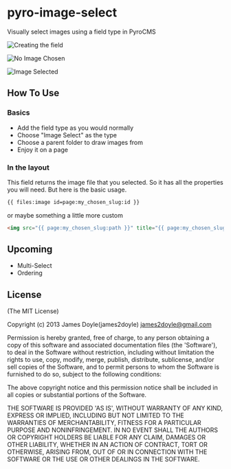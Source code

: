 pyro-image-select
=================

Visually select images using a field type in PyroCMS

![Creating the field](https://raw.github.com/james2doyle/pyro-image-select/master/screen1.png)

![No Image Chosen](https://raw.github.com/james2doyle/pyro-image-select/master/screen2.png)

![Image Selected](https://raw.github.com/james2doyle/pyro-image-select/master/screen3.png)

How To Use
----------

### Basics

* Add the field type as you would normally
* Choose "Image Select" as the type
* Choose a parent folder to draw images from
* Enjoy it on a page

### In the layout

This field returns the image file that you selected. So it has all the properties you will need. But here is the basic usage.

``` html
{{ files:image id=page:my_chosen_slug:id }}
```

or maybe something a little more custom

``` html
<img src="{{ page:my_chosen_slug:path }}" title="{{ page:my_chosen_slug:name }}" id="{{ page:my_chosen_slug:id }}">
```

Upcoming
--------

* Multi-Select
* Ordering

License
-------

(The MIT License)

Copyright (c) 2013 James Doyle(james2doyle) james2doyle@gmail.com

Permission is hereby granted, free of charge, to any person obtaining
a copy of this software and associated documentation files (the
'Software'), to deal in the Software without restriction, including
without limitation the rights to use, copy, modify, merge, publish,
distribute, sublicense, and/or sell copies of the Software, and to
permit persons to whom the Software is furnished to do so, subject to
the following conditions:

The above copyright notice and this permission notice shall be
included in all copies or substantial portions of the Software.

THE SOFTWARE IS PROVIDED 'AS IS', WITHOUT WARRANTY OF ANY KIND,
EXPRESS OR IMPLIED, INCLUDING BUT NOT LIMITED TO THE WARRANTIES OF
MERCHANTABILITY, FITNESS FOR A PARTICULAR PURPOSE AND NONINFRINGEMENT.
IN NO EVENT SHALL THE AUTHORS OR COPYRIGHT HOLDERS BE LIABLE FOR ANY
CLAIM, DAMAGES OR OTHER LIABILITY, WHETHER IN AN ACTION OF CONTRACT,
TORT OR OTHERWISE, ARISING FROM, OUT OF OR IN CONNECTION WITH THE
SOFTWARE OR THE USE OR OTHER DEALINGS IN THE SOFTWARE.

